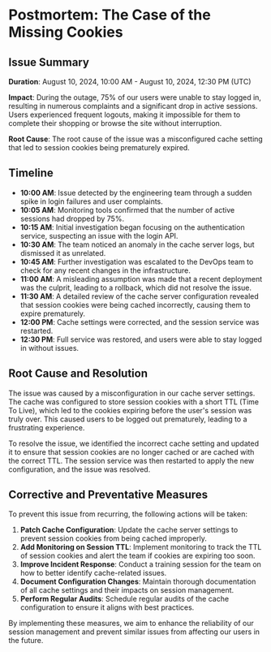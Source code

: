 # Postmortem: The Case of the Missing Cookies

## Issue Summary

**Duration**: August 10, 2024, 10:00 AM - August 10, 2024, 12:30 PM (UTC)

**Impact**: During the outage, 75% of our users were unable to stay logged in, resulting in numerous complaints and a significant drop in active sessions. Users experienced frequent logouts, making it impossible for them to complete their shopping or browse the site without interruption.

**Root Cause**: The root cause of the issue was a misconfigured cache setting that led to session cookies being prematurely expired.

## Timeline

- **10:00 AM**: Issue detected by the engineering team through a sudden spike in login failures and user complaints.
- **10:05 AM**: Monitoring tools confirmed that the number of active sessions had dropped by 75%.
- **10:15 AM**: Initial investigation began focusing on the authentication service, suspecting an issue with the login API.
- **10:30 AM**: The team noticed an anomaly in the cache server logs, but dismissed it as unrelated.
- **10:45 AM**: Further investigation was escalated to the DevOps team to check for any recent changes in the infrastructure.
- **11:00 AM**: A misleading assumption was made that a recent deployment was the culprit, leading to a rollback, which did not resolve the issue.
- **11:30 AM**: A detailed review of the cache server configuration revealed that session cookies were being cached incorrectly, causing them to expire prematurely.
- **12:00 PM**: Cache settings were corrected, and the session service was restarted.
- **12:30 PM**: Full service was restored, and users were able to stay logged in without issues.

## Root Cause and Resolution

The issue was caused by a misconfiguration in our cache server settings. The cache was configured to store session cookies with a short TTL (Time To Live), which led to the cookies expiring before the user's session was truly over. This caused users to be logged out prematurely, leading to a frustrating experience.

To resolve the issue, we identified the incorrect cache setting and updated it to ensure that session cookies are no longer cached or are cached with the correct TTL. The session service was then restarted to apply the new configuration, and the issue was resolved.

## Corrective and Preventative Measures

To prevent this issue from recurring, the following actions will be taken:

1. **Patch Cache Configuration**: Update the cache server settings to prevent session cookies from being cached improperly.
2. **Add Monitoring on Session TTL**: Implement monitoring to track the TTL of session cookies and alert the team if cookies are expiring too soon.
3. **Improve Incident Response**: Conduct a training session for the team on how to better identify cache-related issues.
4. **Document Configuration Changes**: Maintain thorough documentation of all cache settings and their impacts on session management.
5. **Perform Regular Audits**: Schedule regular audits of the cache configuration to ensure it aligns with best practices.

By implementing these measures, we aim to enhance the reliability of our session management and prevent similar issues from affecting our users in the future.

